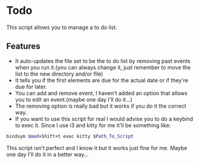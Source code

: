 # Todo
This script allows you to manage a to do list.
## Features
* It auto-updates the file set to be the to do list by removing past events when you run it.(you can always change it, just remember to move the list to the new directory and/or file)
* It tells you if the first elements are due for the actual date or if they're due for later.
* You can add and remove event, I haven't added an option that allows you to edit an event.(maybe one day I'll do it...)
* The removing option is really bad but it works if you do it the correct way.
* If you want to use this script for real I would advise you to do a keybind to exec it. Since I use i3 and kitty for me it'll be something like:
```bash
bindsym $mod+Shift+t exec kitty $Path_To_Script
```

This script isn't perfect and I know it but it works just fine for me. Maybe one day I'll do it in a better way...
